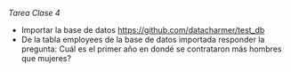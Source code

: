 *Tarea Clase 4*
- Importar la base de datos https://github.com/datacharmer/test_db
- De la tabla employees de la base de datos importada responder la pregunta: Cuál es el primer año en dondé se contrataron más hombres que mujeres?
